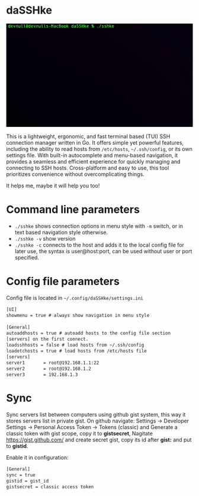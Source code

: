 # daSSHke

![My GIF](pic/sshke.gif)

This is a lightweight, ergonomic, and fast terminal based (TUI) SSH connection manager written in Go. It offers simple yet powerful features, including the ability to read hosts from `/etc/hosts`, `~/.ssh/config`, or its own settings file. With built-in autocomplete and menu-based navigation, it provides a seamless and efficient experience for quickly managing and connecting to SSH hosts. Cross-platform and 
easy to use, this tool prioritizes convenience without overcomplicating things.

It helps me, maybe it will help you too!

# Command line parameters

* `./sshke`    shows connection options in menu style with `-m` switch, or in text based navigation style otherwise.
* `./sshke -v` show version
* `./sshke -c` connects to the host and adds it to the local config file for later use, the syntax is user@host:port, can be used without user or port specified.

# Config file parameters

Config file is located in `~/.config/daSSHke/settings.ini`

```
[UI]
showmenu = true # always show navigation in menu style

[General]
autoaddhosts = true # autoadd hosts to the config file section [servers] on the first connect.
loadsshhosts = false # load hosts from ~/.ssh/config
loadetchosts = true # load hosts from /etc/hosts file
[servers]
server1       = root@192.168.1.1:22
server2       = root@192.168.1.2
server3       = 192.168.1.3
```

# Sync

Sync servers list between computers using github gist system, this way it stores servers list in private gist. On github navigate: Settings → Developer 
Settings → Personal Access Token  → Tokens (classic) and Generate a classic token with gist scope, copy it to **gistsecret**, Nagitate https://gist.github.com/ and 
create secret gist, copy its id after **gist:** and put to **gistid**.

Enable it in configuration:
```
[General]
sync = true
gistid = gist_id
gistsecret = classic access token
```


